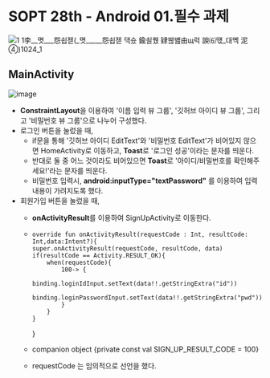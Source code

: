 # SOPT 28th - Android 01.필수 과제

![1  1李__몃___怨쇱젣(_몃_____怨쇱젣 _댁슜 鍮쇨퀬 肄붾뱶由щ럭 諛⑹떇_대옉 泥④_)1024_1](https://user-images.githubusercontent.com/70841402/114307613-68d2cd80-9b1b-11eb-91b9-8699ab2ebf4e.jpg)

## MainActivity

![image](https://user-images.githubusercontent.com/70841402/114307107-24463280-9b19-11eb-95d1-95bc689a0c12.png)

* **ConstraintLayout**을 이용하여 '이름 입력 뷰 그룹', '깃허브 아이디 뷰 그룹', 그리고 '비밀번호 뷰 그룹'으로 나누어 구성했다.
* 로그인 버튼을 눌렀을 때, 
  - if문을 통해 '깃허브 아이디 EditText'와 '비밀번호 EditText'가 비어있지 않으면 HomeActivity로 이동하고, **Toast**로 '로그인 성공'이라는 문자를 띄운다.
  - 반대로 둘 중 어느 것이라도 비어있으면 **Toast**로 '아이디/비밀번호를 확인해주세요!'라는 문자를 띄운다.
  - 비밀번호 입력시, **android:inputType="textPassword"** 를 이용하여 입력 내용이 가려지도록 했다.
* 회원가입 버튼을 눌렀을 때, 
  - **onActivityResult**를 이용하여 SignUpActivity로 이동한다.
  -     override fun onActivityResult(requestCode : Int, resultCode: Int,data:Intent?){
        super.onActivityResult(requestCode, resultCode, data)
        if(resultCode == Activity.RESULT_OK){
            when(requestCode){
                100-> {
                    binding.loginIdInput.setText(data!!.getStringExtra("id"))
                    binding.loginPasswordInput.setText(data!!.getStringExtra("pwd"))
                }
            }
        }
    }
        
  -   companion object {private const val SIGN_UP_RESULT_CODE = 100}
    
  - requestCode 는 임의적으로 선언을 했다.



